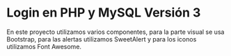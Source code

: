 # Login en PHP y MySQL Versión 3

En este proyecto utilizamos varios componentes, para la parte visual se usa Bootstrap, para las alertas utilizamos SweetAlert y para los iconos utilizamos Font Awesome.
